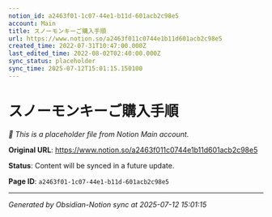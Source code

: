 ```yaml
---
notion_id: a2463f01-1c07-44e1-b11d-601acb2c98e5
account: Main
title: スノーモンキーご購入手順
url: https://www.notion.so/a2463f011c0744e1b11d601acb2c98e5
created_time: 2022-07-31T10:47:00.000Z
last_edited_time: 2022-08-02T02:40:00.000Z
sync_status: placeholder
sync_time: 2025-07-12T15:01:15.150100
---
```


# スノーモンキーご購入手順

*🔄 This is a placeholder file from Notion Main account.*

**Original URL**: https://www.notion.so/a2463f011c0744e1b11d601acb2c98e5

**Status**: Content will be synced in a future update.

**Page ID**: `a2463f01-1c07-44e1-b11d-601acb2c98e5`

---

*Generated by Obsidian-Notion sync at 2025-07-12 15:01:15*
